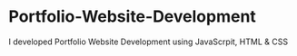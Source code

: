 # Portfolio-Website-Development
I developed Portfolio Website Development using JavaScrpit, HTML &amp; CSS 
